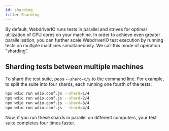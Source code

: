 ```yaml
---
id: sharding
title: Sharding
---
```


By default, WebdriverIO runs tests in parallel and strives for optimal utilization of CPU cores on your machine. In order to achieve even greater parallelisation, you can further scale WebdriverIO test execution by running tests on multiple machines simultaneously. We call this mode of operation "sharding".

## Sharding tests between multiple machines

To shard the test suite, pass `--shard=x/y` to the command line. For example, to split the suite into four shards, each running one fourth of the tests:

```sh
npx wdio run wdio.conf.js --shard=1/4
npx wdio run wdio.conf.js --shard=2/4
npx wdio run wdio.conf.js --shard=3/4
npx wdio run wdio.conf.js --shard=4/4
```

Now, if you run these shards in parallel on different computers, your test suite completes four times faster.
